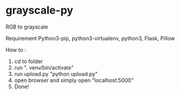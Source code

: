 # grayscale-py
RGB to grayscale

Requirement
Python3-pip, python3-virtualenv, python3, Flask, Pillow

How to :
1. cd to folder
2. run ". venv/bin/activate"
3. run upload.py "python upload.py"
4. open browser and simply open "localhost:5000"
5. Done!
